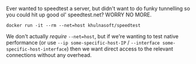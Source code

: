 Ever wanted to speedtest a server, but didn't want to do funky tunnelling so you could hit up good ol' speedtest.net?  WORRY NO MORE.

    docker run -it --rm --net=host khulnasoft/speedtest

We don't actually _require_ `--net=host`, but if we're wanting to test native performance (or use `--ip some-specific-host-IP` / `--interface some-specific-host-interface`) then we want direct access to the relevant connections without any overhead.
